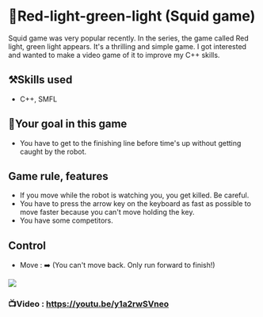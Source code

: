 # 🚥Red-light-green-light (Squid game)
Squid game was very popular recently. In the series, the game called Red light, green light appears. It's a thrilling and simple game. I got interested and wanted to make a video game of it to improve my C++ skills.

## ⚒️Skills used
* C++, SMFL

## 🥅Your goal in this game
* You have to get to the finishing line before time's up without getting caught by the robot.

## Game rule, features
* If you move while the robot is watching you, you get killed. Be careful.
* You have to press the arrow key on the keyboard as fast as possible to move faster because you can't move holding the key.
* You have some competitors.

## Control
* Move : ➡️ (You can't move back. Only run forward to finish!)
<img src="https://user-images.githubusercontent.com/67142421/148660499-dd3b5e63-a2bc-4b17-9c36-49faff18ed68.png">

### 📺Video : https://youtu.be/y1a2rwSVneo

